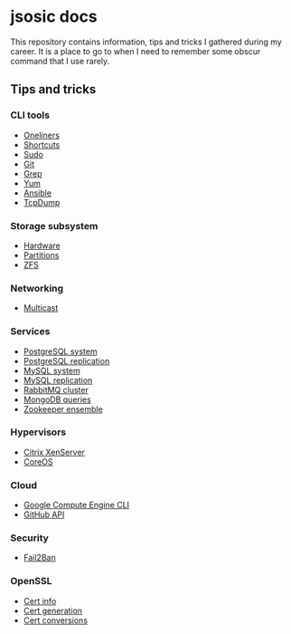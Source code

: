 # jsosic docs

This repository contains information, tips and tricks I gathered during my
career. It is a place to go to when I need to remember some obscur command
that I use rarely.

## Tips and tricks

### CLI tools
* [Oneliners](cli/oneliners.md)
* [Shortcuts](cli/shortcuts.md)
* [Sudo](cli/sudo.md)
* [Git](cli/git.md)
* [Grep](cli/grep.md)
* [Yum](cli/yum.md)
* [Ansible](cli/ansible.md)
* [TcpDump](cli/tcpdump.md)

### Storage subsystem
* [Hardware](storage/hardware.md)
* [Partitions](storage/partitions.md)
* [ZFS](storage/zfs.md)

### Networking
* [Multicast](networking/multicast.md)

### Services
* [PostgreSQL system](services/PostgreSQL/system.md)
* [PostgreSQL replication](services/PostgreSQL/replication.md)
* [MySQL system](services/MySQL/system.md)
* [MySQL replication](services/MySQL/replication.md)
* [RabbitMQ cluster](services/RabbitMQ/cluster.md)
* [MongoDB queries](services/MongoDB/queries.md)
* [Zookeeper ensemble](services/zookeeper/ensemble.md)

### Hypervisors
* [Citrix XenServer](hypervisors/xenserver.md)
* [CoreOS](hypervisors/coreos.md)

### Cloud
* [Google Compute Engine CLI](cloud/gce/cli.md)
* [GitHub API](cloud/github/api.md)

### Security
* [Fail2Ban](security/fail2ban.md)

### OpenSSL
* [Cert info](openssl/info.md)
* [Cert generation](openssl/generate.md)
* [Cert conversions](openssl/conv.md)
